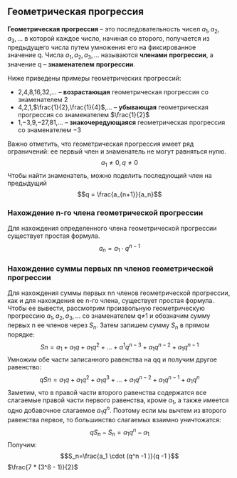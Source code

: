 ## Геометрическая прогрессия

**Геометрическая прогрессия** – это последовательность чисел $a_1,a_2,a_3,…$ в которой каждое число, начиная со второго, получается из предыдущего числа путем умножения его на фиксированное значение q. Числа $a_1,a_2,a_3,…$ называются **членами** **прогрессии**, а значение q – **знаменателем** **прогрессии**.

Ниже приведены примеры геометрических прогрессий:

- 2,4,8,16,32,… – **возрастающая** геометрическая прогрессия со знаменателем 2
- 4,2,1,$\frac{1}{2},\frac{1}{4}$,… – **убывающая** геометрическая прогрессия со знаменателем $\frac{1}{2}$
- 1,−3,9,−27,81,… – **знакочередующаяся** геометрическая прогрессия со знаменателем −3

Важно отметить, что геометрическая прогрессия имеет ряд ограничений: ее первый член и знаменатель не могут равняться нулю. 
$$a_1 \neq 0 , q \neq 0$$
Чтобы найти знаменатель, можно поделить последующий член на предыдущий
$$q = \frac{a_{n+1}}{a_n}$$
### Нахождение n-го члена геометрической прогрессии
Для нахождения определенного члена геометрической прогрессии существует простая формула. 
$$a_n​=a_1​⋅q^{n−1}$$
### Нахождение суммы первых nn членов геометрической прогрессии
Для нахождения суммы первых nn членов геометрической прогрессии, как и для нахождения ее n-го члена, существует простая формула. Чтобы ее вывести, рассмотрим произвольную геометрическую прогрессию $a_1,a_2,a_3,…$ со знаменателем q≠1 и обозначим сумму первых n ее членов через $S_n$​. Затем запишем сумму $S_n$​ в прямом порядке:  
$$Sn=a_1+a_1q+a_1q^2+...+a^1q^{n−3}+a_1q^{n−2}+a_1q^{n−1}$$
Умножим обе части записанного равенства на qq и получим другое равенство:$$qSn=a_1q+a_1q^2+a_1q^3+...+a_1q^{n−2}+a_1q^{n−1}+a_1q^n$$Заметим, что в правой части второго равенства содержатся все слагаемые правой части первого равенства, кроме $a_1$​, а также имеется одно добавочное слагаемое $a_1q^n$. Поэтому если мы вычтем из второго равенства первое, то большинство слагаемых взаимно уничтожатся:
$$qS_n​−S_n​=a_1​q^n−a_1​$$
Получим:$$S_n​=\frac{a_1 \cdot (q^n -1 )}{q -1 }$$​$\frac{7 * (3^8 - 1)}{2}$
